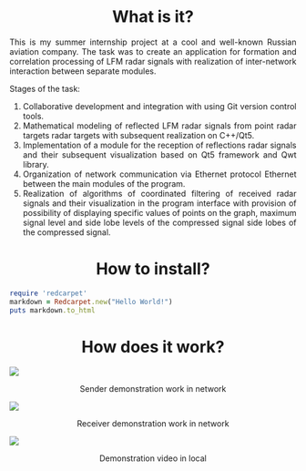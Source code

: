 <h1 align="center">What is it?</h1>
<p align="justify">This is my summer internship project at a cool and well-known Russian aviation company. The task was to create an application for formation and correlation processing of LFM radar signals with realization of inter-network interaction between separate modules.</p>

<p align="justify">Stages of the task:</p>
<ol>
  <li align="justify">Collaborative development and integration with using Git version control tools.</li>
  <li align="justify">Mathematical modeling of reflected LFM radar signals from point radar targets radar targets with subsequent realization on C++/Qt5.</li>
  <li align="justify">Implementation of a module for the reception of reflections radar signals and their subsequent visualization based on Qt5 framework and Qwt library.</li>
  <li align="justify">Organization of network communication via Ethernet protocol Ethernet between the main modules of the program.</li>
  <li align="justify">Realization of algorithms of coordinated filtering of received radar signals and their visualization in the program interface with provision of possibility of displaying specific values of points on the graph, maximum signal level and side lobe levels of the compressed signal side lobes of the compressed signal.</li>
</ol>

<h1 align="center">How to install?</h1>

```ruby
require 'redcarpet'
markdown = Redcarpet.new("Hello World!")
puts markdown.to_html
```

<h1 align="center">How does it work?</h1>

<img src="https://user-images.githubusercontent.com/59083480/255423011-33064b57-adb7-4ae7-bb6a-51a10a7c6ac2.png">
<p align="center">Sender demonstration work in network</p>

<img src="https://user-images.githubusercontent.com/59083480/255423013-1ed6e458-b671-4723-b95a-0fa298eda371.png">
<p align="center">Receiver demonstration work in network</p>

<img src="https://user-images.githubusercontent.com/59083480/255423725-f32a0db8-7cee-4d99-809b-855846bcc46a.mp4">
<p align="center">Demonstration video in local</p>

